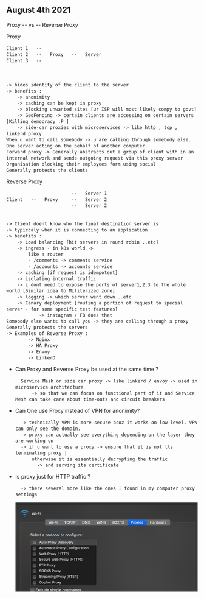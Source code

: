 ## August 4th 2021

Proxy -- vs -- Reverse Proxy

Proxy

    Client 1   --
    Client 2   --   Proxy   --   Server 
    Client 3   --

    

    -> hides identity of the client to the server
    -> benefits : 
        -> anonimity
        -> caching can be kept in proxy 
        -> blocking unwanted sites [ur ISP will most likely compy to govt] 
        -> GeoFencing -> certain clients are accessing on certain servers [Killing democracy :P ]
        -> side-car proxies with microservices -> like http , tcp , linkerd proxy
    When u want to call somebody -> u are calling through somebody else.
    One server acting on the behalf of another computer.
    Forward proxy -> Generally abstracts out a group of client with in an internal network and sends outgoing request via this proxy server
    Organisation blocking their employees form using social
    Generally protects the clients

Reverse Proxy

                            --   Server 1
    Client   --   Proxy     --   Server 2 
                            --   Server 2 

    
    -> Client doent know who the final destination server is
    -> typiccaly when it is connecting to an application
    -> benefits :
        -> Load balancing [hit servers in round robin ..etc]
        -> ingress - in k8s world -> 
            like a router
            - /comments -> comments service  
            - /accounts -> accounts service  
        -> caching [if request is idempotent]
        -> isolating internal traffic
        -> i dont need to expose the ports of server1,2,3 to the whole world [Similar idea to Militerized zone]
        -> logging -> which server went down ..etc
        -> Canary deployment [routing a portion of request to special server - for some specific test features]
                -> instagram / FB does that
    Somebody else wants to call you -> they are calling through a proxy
    Generally protects the servers
    -> Examples of Reverse Proxy :
            -> Nginx
            -> HA Proxy
            -> Envoy
            -> LinkerD

* Can Proxy and Reverse Proxy be used at the same time ?
    
        Service Mesh or side car proxy -> like linkerd / envoy -> used in microservice architecture 
            -> so that we can focus on functional part of it and Service Mesh can take care about time-outs and circuit breakers
      
* Can One use Proxy instead of VPN for anonimity?
    
        -> technically VPN is more secure bcoz it works on low level. VPN can only see the domain.
        -> proxy can actually see everything depending on the layer they are working on
        -> if u want to use a proxy -> ensure that it is not tls terminating proxy | 
            otherwise it is essentially decrypting the traffic 
              -> and serving its certificate 

* Is proxy just for HTTP traffic ?
  
        -> there several more like the ones I found in my computer proxy settings 
  ![img.png](images/img.png)

    
